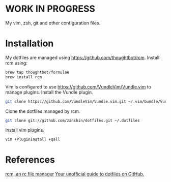 # WORK IN PROGRESS

My vim, zsh, git and other configuration files.

# Installation

My dotfiles are managed using https://github.com/thoughtbot/rcm. Install rcm using:

```bash
brew tap thoughtbot/formulae
brew install rcm
```

Vim is configured to use https://github.com/VundleVim/Vundle.vim to manage plugins. Install the Vundle plugin.

```bash
git clone https://github.com/VundleVim/Vundle.vim.git ~/.vim/bundle/Vundle.vim
```

Clone the dotfiles managed by rcm.

```bash
git clone git://github.com/zanshin/dotfiles.git ~/.dotfiles
```

Install vim plugins.

```bash
vim +PluginInstall +qall
```

# References

[rcm, an rc file manager](https://robots.thoughtbot.com/rcm-for-rc-files-in-dotfiles-repos)
[Your unofficial guide to dotfiles on GitHub.](https://dotfiles.github.io)
